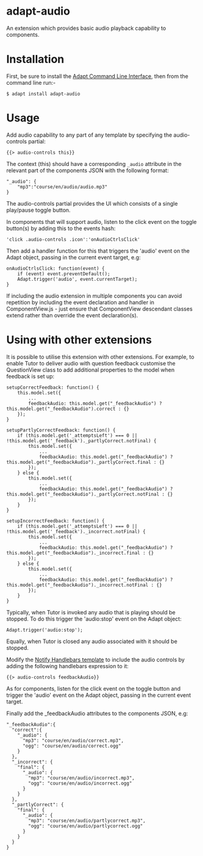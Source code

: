adapt-audio
===========

An extension which provides basic audio playback capability to components.

Installation
============

First, be sure to install the [Adapt Command Line Interface](https://github.com/cajones/adapt-cli), then from the command line run:-
```
$ adapt install adapt-audio
```
Usage
=====

Add audio capability to any part of any template by specifying the audio-controls partial:
```
{{> audio-controls this}}
```
The context (this) should have a corresponding `_audio` attribute in the relevant part of the components JSON with the following format:
```
"_audio": {
	"mp3":"course/en/audio/audio.mp3"
}
```
The audio-controls partial provides the UI which consists of a single play/pause toggle button.

In components that will support audio, listen to the click event on the toggle button(s) by adding this to the events hash:
```
'click .audio-controls .icon':'onAudioCtrlsClick'
```

Then add a handler function for this that triggers the 'audio' event on the Adapt object, passing in the current event target, e.g:
```
onAudioCtrlsClick: function(event) {
	if (event) event.preventDefault();
	Adapt.trigger('audio', event.currentTarget);
}
```
If including the audio extension in multiple components you can avoid repetition by including the event declaration and handler in ComponentView.js - just ensure that ComponentView descendant classes extend rather than override the event declaration(s).

Using with other extensions
===========================

It is possible to utilise this extension with other extensions. For example, to enable Tutor to deliver audio with question feedback customise the QuestionView class to add additional properties to the model when feedback is set up:
```
setupCorrectFeedback: function() {
    this.model.set({
        ...
        feedbackAudio: this.model.get("_feedbackAudio") ? this.model.get("_feedbackAudio").correct : {}
    });
}

setupPartlyCorrectFeedback: function() {
    if (this.model.get('_attemptsLeft') === 0 || !this.model.get('_feedback')._partlyCorrect.notFinal) {
        this.model.set({
            ...
            feedbackAudio: this.model.get("_feedbackAudio") ? this.model.get("_feedbackAudio")._partlyCorrect.final : {}
        });
    } else {
        this.model.set({
            ...
            feedbackAudio: this.model.get("_feedbackAudio") ? this.model.get("_feedbackAudio")._partlyCorrect.notFinal : {}
        });
    }
}

setupIncorrectFeedback: function() {
    if (this.model.get('_attemptsLeft') === 0 || !this.model.get('_feedback')._incorrect.notFinal) {
        this.model.set({
            ...
            feedbackAudio: this.model.get("_feedbackAudio") ? this.model.get("_feedbackAudio")._incorrect.final : {}
        });
    } else {
        this.model.set({
            ...
            feedbackAudio: this.model.get("_feedbackAudio") ? this.model.get("_feedbackAudio")._incorrect.notFinal : {}
        });
    }
}
```
Typically, when Tutor is invoked any audio that is playing should be stopped. To do this trigger the 'audio:stop' event on the Adapt object:
```
Adapt.trigger('audio:stop');
```
Equally, when Tutor is closed any audio associated with it should be stopped.

Modify the [Notify Handlebars template](https://github.com/adaptlearning/adapt_framework/blob/master/src/core/templates/notify.hbs) to include the audio controls by adding the following handlebars expression to it:
```
{{> audio-controls feedbackAudio}}
```
As for components, listen for the click event on the toggle button and trigger the 'audio' event on the Adapt object, passing in the current event target.

Finally add the _feedbackAudio attributes to the components JSON, e.g:
```
"_feedbackAudio":{
  "correct":{
    "_audio": {
      "mp3": "course/en/audio/correct.mp3",
      "ogg": "course/en/audio/correct.ogg"
    }
  },
  "_incorrect": {
    "final": {
      "_audio": {
        "mp3": "course/en/audio/incorrect.mp3",
        "ogg": "course/en/audio/incorrect.ogg"
      }
    }
  },
  "_partlyCorrect": {
    "final": {
      "_audio": {
        "mp3": "course/en/audio/partlycorrect.mp3",
        "ogg": "course/en/audio/partlycorrect.ogg"
      }
    }
  }
}
```
